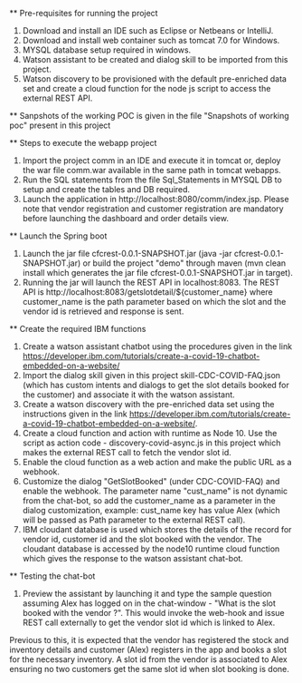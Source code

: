 ** Pre-requisites for running the project

1. Download and install an IDE such as Eclipse or Netbeans or IntelliJ.
2. Download and install web container such as tomcat 7.0 for Windows.
3. MYSQL database setup required in windows.
4. Watson assistant to be created and dialog skill to be imported from this project.
5. Watson discovery to be provisioned with the default pre-enriched data set and create a cloud function for the node js script
   to access the external REST API.

** Sanpshots of the working POC is given in the file "Snapshots of working poc" present in this project

** Steps to execute the webapp project

1. Import the project comm in an IDE and execute it in tomcat or, deploy the war file comm.war available in the same path 
in tomcat webapps.
2. Run the SQL statements from the file Sql_Statements in MYSQL DB to setup and create the tables and DB required.
3. Launch the application in http://localhost:8080/comm/index.jsp. Please note that vendor registration and customer registration are mandatory
before launching the dashboard and order details view.

** Launch the Spring boot

1. Launch the jar file cfcrest-0.0.1-SNAPSHOT.jar (java -jar cfcrest-0.0.1-SNAPSHOT.jar) or build the project "demo" through maven (mvn clean install which generates the jar file cfcrest-0.0.1-SNAPSHOT.jar in target).
2. Running the jar will launch the REST API in localhost:8083. The REST API is http://localhost:8083/getslotdetail/${customer_name} where customer_name is the path parameter based on which the slot and the vendor id is retrieved and response is sent.

** Create the required IBM functions

1. Create a watson assistant chatbot using the procedures given in the link https://developer.ibm.com/tutorials/create-a-covid-19-chatbot-embedded-on-a-website/
2. Import the dialog skill given in this project skill-CDC-COVID-FAQ.json (which has custom intents and dialogs to get the slot details booked for the customer) and associate it with the watson assistant.
3. Create a watson discovery with the pre-enriched data set using the instructions given in the link https://developer.ibm.com/tutorials/create-a-covid-19-chatbot-embedded-on-a-website/.
4. Create a cloud function and action with runtime as Node 10. Use the script as action code - discovery-covid-async.js in this project which makes the external REST call to fetch the vendor slot id.
5. Enable the cloud function as a web action and make the public URL as a webhook.
6. Customize the dialog "GetSlotBooked" (under CDC-COVID-FAQ) and enable the webhook. The parameter name "cust_name" is not dynamic from the chat-bot, so add the customer_name as a parameter in the dialog customization, example: cust_name key has value Alex (which will be passed as Path parameter to the external REST call).
7. IBM cloudant database is used which stores the details of the record for vendor id, customer id and the slot booked with the vendor. The cloudant database is accessed by the node10 runtime cloud function which gives the response to the watson assistant chat-bot.

** Testing the chat-bot

1. Preview the assistant by launching it and type the sample question assuming Alex has logged on in the chat-window - "What is the slot booked with the vendor ?". This would invoke the web-hook and issue REST call externally to get the vendor slot id which is linked to Alex. 

Previous to this, it is expected that the vendor has registered the stock and inventory details and customer (Alex) registers in the app and books a slot for the necessary inventory. A slot id from the vendor is associated to Alex ensuring no two customers get the same slot id when slot booking is done.
